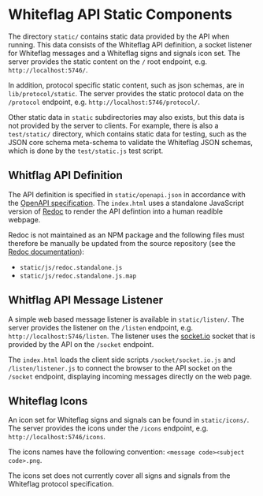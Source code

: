 # Whiteflag API Static Components

The directory `static/` contains static data provided by the API when running.
This data consists of the Whiteflag API definition, a socket listener for
Whiteflag messages and a Whiteflag signs and signals icon set. The server
provides the static content on the `/` root endpoint, e.g. `http://localhost:5746/`.

In addition, protocol specific static content, such as json schemas, are in
`lib/protocol/static`. The server provides the static protocol data on the
`/protocol` endpoint, e.g. `http://localhost:5746/protocol/`.

Other static data in `static` subdirectories may also exists, but this data is
not provided by the server to clients. For example, there is also a
`test/static/` directory, which contains static data for testing, such as the
JSON core schema meta-schema to validate the Whiteflag JSON schemas, which is
done by the `test/static.js` test script.

## Whitflag API Definition

The API definition is specified in `static/openapi.json` in accordance with the
[OpenAPI specification](https://swagger.io/specification/). The `index.html`
uses a standalone JavaScript version of [Redoc](https://github.com/Rebilly/ReDoc)
to render the API defintion into a human readible webpage.

Redoc is not maintained as an NPM package and the following files must
therefore be manually be updated from the source repository
(see the [Redoc documentation](https://github.com/Rebilly/ReDoc/blob/master/README.md)):

* `static/js/redoc.standalone.js`
* `static/js/redoc.standalone.js.map`

## Whitflag API Message Listener

A simple web based message listener is available in `static/listen/`. The
server provides the listener on the `/listen` endpoint,
e.g. `http://localhost:5746/listen`. The listener uses the [socket.io](https://socket.io/)
socket that is provided by the API on the `/socket` endpoint.

The `index.html` loads the client side scripts `/socket/socket.io.js` and
`/listen/listener.js` to connect the browser to the API socket on the `/socket`
endpoint, displaying incoming messages directly on the web page.

## Whiteflag Icons

An icon set for Whiteflag signs and signals can be found in `static/icons/`.
The server provides the icons under the `/icons` endpoint,
e.g. `http://localhost:5746/icons`.

The icons names have the following convention:
`<message code><subject code>.png`.

The icons set does not currently cover all signs and signals from the Whiteflag
protocol specification.

